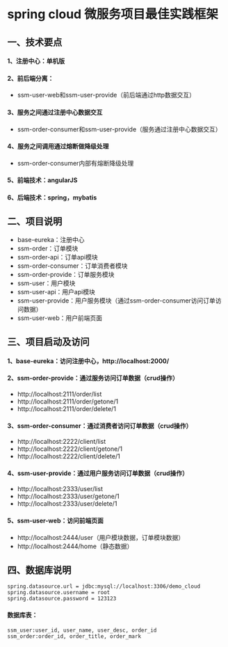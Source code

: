 # spring cloud 微服务项目最佳实践框架
## 一、技术要点
#### 1、注册中心：单机版
#### 2、前后端分离：
* ssm-user-web和ssm-user-provide（前后端通过http数据交互）
#### 3、服务之间通过注册中心数据交互
* ssm-order-consumer和ssm-user-provide（服务通过注册中心数据交互）
#### 4、服务之间调用通过熔断做降级处理
* ssm-order-consumer内部有熔断降级处理
#### 5、前端技术：angularJS
#### 6、后端技术：spring，mybatis


## 二、项目说明
* base-eureka：注册中心
* ssm-order：订单模块
* ssm-order-api：订单api模块
* ssm-order-consumer：订单消费者模块
* ssm-order-provide：订单服务模块
* ssm-user：用户模块
* ssm-user-api：用户api模块
* ssm-user-provide：用户服务模块（通过ssm-order-consumer访问订单访问数据）
* ssm-user-web：用户前端页面

## 三、项目启动及访问
#### 1、base-eureka：访问注册中心，http://localhost:2000/
#### 2、ssm-order-provide：通过服务访问订单数据（crud操作）
* http://localhost:2111/order/list
* http://localhost:2111/order/getone/1
* http://localhost:2111/order/delete/1

#### 3、ssm-order-consumer：通过消费者访问订单数据（crud操作）
* http://localhost:2222/client/list
* http://localhost:2222/client/getone/1
* http://localhost:2222/client/delete/1

#### 4、ssm-user-provide：通过用户服务访问订单数据（crud操作）
* http://localhost:2333/user/list
* http://localhost:2333/user/getone/1
* http://localhost:2333/user/delete/1

#### 5、ssm-user-web：访问前端页面
* http://localhost:2444/user（用户模块数据，订单模块数据）
* http://localhost:2444/home（静态数据）

## 四、数据库说明
```
spring.datasource.url = jdbc:mysql://localhost:3306/demo_cloud
spring.datasource.username = root
spring.datasource.password = 123123
```

#### 数据库表：
```
ssm_user:user_id, user_name, user_desc, order_id
ssm_order:order_id, order_title, order_mark
```